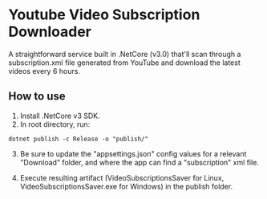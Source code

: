 # Youtube Video Subscription Downloader
A straightforward service built in .NetCore (v3.0) that'll scan through a subscription.xml file generated from YouTube
and download the latest videos every 6 hours.

## How to use
1. Install .NetCore v3 SDK.
2. In root directory, run:

```
dotnet publish -c Release -o "publish/"
```
3. Be sure to update the "appsettings.json" config values for a relevant "Download" folder, and where the app can find a "subscription" xml file.

4. Execute resulting artifact (VideoSubscriptionsSaver for Linux, VideoSubscriptionsSaver.exe for Windows) in the publish folder.